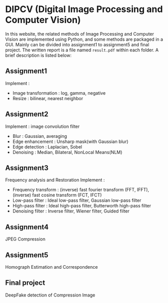 # DIPCV (Digital Image Processing and Computer Vision)
In this website, the related methods of Image Processing and Computer Vision are implemented using Python, and some methods are packaged in a GUI.
Mainly can be divided into assignment1 to assignment5 and final project.
The written report is a file named `result.pdf` within each folder.
A brief description is listed below: 
## Assignment1
Implement : 
- Image transformation : log, gamma, negative
- Resize : bilinear, nearest neighbor

## Assignment2
Implement : image convolution filter
- Blur : Gaussian, averaging
- Edge enhancement : Unsharp mask(with Gaussian blur)
- Edge detection : Laplacian, Sobel
- Denoising : Median, Bilateral, NonLocal Means(NLM)

## Assignment3
Frequency analysis and Restoration
Implement : 
- Frequency transform : (inverse) fast fourier transform (FFT, IFFT), (inverse) fast cosine transform (FCT, IFCT)
- Low-pass filter : Ideal low-pass filter, Gaussian low-pass filter
- High-pass filter : Ideal high-pass filter, Butterworth high-pass filter
- Denoising filter : Inverse filter, Wiener filter, Guided filter

## Assignment4

JPEG Compression

## Assignment5

Homograph Estimation and Correspondence

## Final project

DeepFake detection of Compression Image